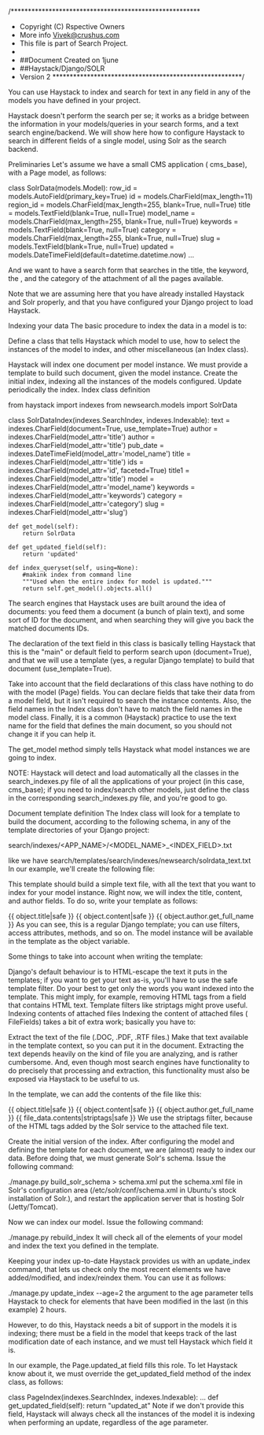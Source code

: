 /*******************************************************
 * Copyright (C) Rspective Owners
 * More info Vivek@crushus.com
 * This file is part of Search Project.
 * 
 * ##Document Created on 1june 
 * ##Haystack/Django/SOLR
 * Version 2
 *******************************************************/

You can use Haystack to index and search for text in any field in any of the models you have defined in your project.

Haystack doesn't perform the search per se; it works as a bridge between the information in your models/queries in your search forms, and a text search engine/backend. We will show here how to configure Haystack to search in different fields of a single model, using Solr as the search backend.

Preliminaries
Let's assume we have a small CMS application ( cms_base), with a Page model, as follows:


class SolrData(models.Model):
    row_id = models.AutoField(primary_key=True)
    id = models.CharField(max_length=11)
    region_id = models.CharField(max_length=255, blank=True, null=True)
    title = models.TextField(blank=True, null=True)
    model_name = models.CharField(max_length=255, blank=True, null=True)
    keywords = models.TextField(blank=True, null=True)
    category = models.CharField(max_length=255, blank=True, null=True)
    slug = models.TextField(blank=True, null=True)
    updated = models.DateTimeField(default=datetime.datetime.now)
        ...

And we want to have a search form that searches in the title, the keyword, the , and the category of the attachment of all the pages available.

Note that we are assuming here that you have already installed Haystack and Solr properly, and that you have configured your Django project to load Haystack.

Indexing your data
The basic procedure to index the data in a model is to:

Define a class that tells Haystack which model to use, how to select the instances of the model to index, and other miscellaneous (an Index class).

Haystack will index one document per model instance. We must provide a template to build such document, given the model instance.
Create the initial index, indexing all the instances of the models configured.
Update periodically the index.
Index class definition

from haystack import indexes
from newsearch.models import SolrData

class SolrDataIndex(indexes.SearchIndex, indexes.Indexable):
    text = indexes.CharField(document=True, use_template=True)
    author = indexes.CharField(model_attr='title')
    author = indexes.CharField(model_attr='title')
    pub_date = indexes.DateTimeField(model_attr='model_name')
    title = indexes.CharField(model_attr='title')
    ids = indexes.CharField(model_attr='id', faceted=True)
    title1 = indexes.CharField(model_attr='title')
    model = indexes.CharField(model_attr='model_name')
    keywords = indexes.CharField(model_attr='keywords')
    category = indexes.CharField(model_attr='category')
    slug = indexes.CharField(model_attr='slug')

    def get_model(self):
        return SolrData
    
    def get_updated_field(self):
        return 'updated'

    def index_queryset(self, using=None):
        #makink index from command line
        """Used when the entire index for model is updated."""
        return self.get_model().objects.all()


The search engines that Haystack uses are built around the idea of documents: you feed them a document (a bunch of plain text), and some sort of ID for the document, and when searching they will give you back the matched documents IDs.

The declaration of the text field in this class is basically telling Haystack that this is the "main" or default field to perform search upon (document=True), and that we will use a template (yes, a regular Django template) to build that document (use_template=True).

Take into account that the field declarations of this class have nothing to do with the model (Page) fields. You can declare fields that take their data from a model field, but it isn't required to search the instance contents. Also, the field names in the Index class don't have to match the field names in the model class. Finally, it is a common (Haystack) practice to use the text name for the field that defines the main document, so you should not change it if you can help it.

The get_model method simply tells Haystack what model instances we are going to index.

NOTE: Haystack will detect and load automatically all the classes in the search_indexes.py file of all the applications of your project (in this case, cms_base); if you need to index/search other models, just define the class in the corresponding search_indexes.py file, and you're good to go.

Document template definition
The Index class will look for a template to build the document, according to the following schema, in any of the template directories of your Django project:

search/indexes/<APP_NAME>/<MODEL_NAME>_<INDEX_FIELD>.txt

like we have search/templates/search/indexes/newsearch/solrdata_text.txt
In our example, we'll create the following file:

This template should build a simple text file, with all the text that you want to index for your model instance. Right now, we will index the title, content, and author fields. To do so, write your template as follows:

{{ object.title|safe }}
{{ object.content|safe }}
{{ object.author.get_full_name }}
As you can see, this is a regular Django template; you can use filters, access attributes, methods, and so on. The model instance will be available in the template as the object variable.

Some things to take into account when writing the template:

Django's default behaviour is to HTML-escape the text it puts in the templates; if you want to get your text as-is, you'll have to use the safe template filter.
Do your best to get only the words you want indexed into the template. This might imply, for example, removing HTML tags from a field that contains HTML text. Template filters like striptags might prove useful.
Indexing contents of attached files
Indexing the content of attached files ( FileFields) takes a bit of extra work; basically you have to:

Extract the text of the file (.DOC, .PDF, .RTF files.)
Make that text available in the template context, so you can put it in the document.
Extracting the text depends heavily on the kind of file you are analyzing, and is rather cumbersome. And, even though most search engines have functionality to do precisely that processing and extraction, this functionality must also be exposed via Haystack to be useful to us.

In the template, we can add the contents of the file like this:

{{ object.title|safe }}
{{ object.content|safe }}
{{ object.author.get_full_name }}
{{ file_data.contents|striptags|safe }}
We use the striptags filter, because of the HTML tags added by the Solr service to the attached file text.

Create the initial version of the index.
After configuring the model and defining the template for each document, we are (almost) ready to index our data. Before doing that, we must generate Solr's schema. Issue the following command:

./manage.py build_solr_schema > schema.xml
put the schema.xml file in Solr's configuration area (/etc/solr/conf/schema.xml in Ubuntu's stock installation of Solr.), and restart the application server that is hosting Solr (Jetty/Tomcat).

Now we can index our model. Issue the following command:

./manage.py rebuild_index
It will check all of the elements of your model and index the text you defined in the template.

Keeping your index up-to-date
Haystack provides us with an update_index command, that lets us check only the most recent elements we have added/modified, and index/reindex them. You can use it as follows:

./manage.py update_index --age=2
the argument to the age parameter tells Haystack to check for elements that have been modified in the last (in this example) 2 hours.

However, to do this, Haystack needs a bit of support in the models it is indexing; there must be a field in the model that keeps track of the last modification date of each instance, and we must tell Haystack which field it is.

In our example, the Page.updated_at field fills this role. To let Haystack know about it, we must override the get_updated_field method of the index class, as follows:

class PageIndex(indexes.SearchIndex, indexes.Indexable):
    ...
    def get_updated_field(self):
        return "updated_at"
Note if we don't provide this field, Haystack will always check all the instances of the model it is indexing when performing an update, regardless of the age parameter.